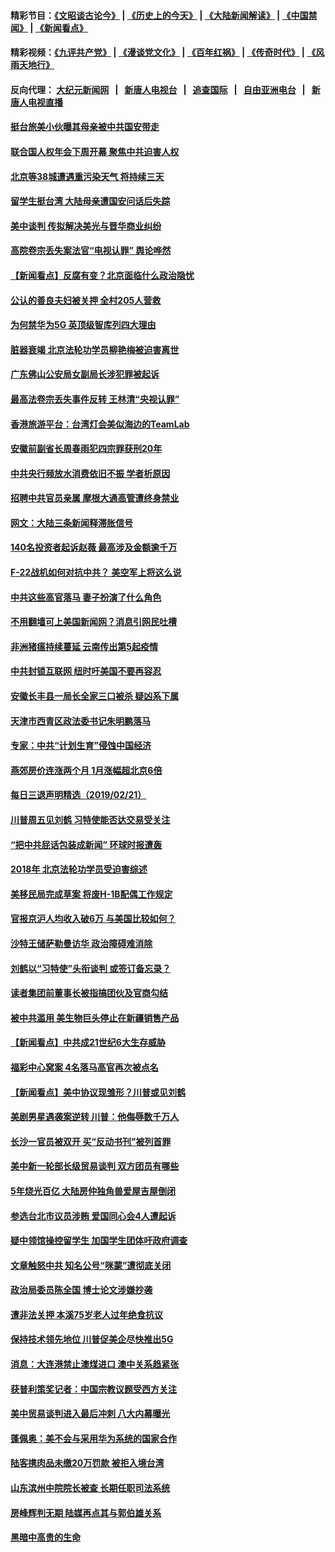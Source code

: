#### 精彩节目：[《文昭谈古论今》](http://155.138.205.71/wenzhao) | [《历史上的今天》](http://155.138.205.71/today-in-history) | [《大陆新闻解读》](http://155.138.205.71/ntdtv-comedy) | [《中国禁闻》](http://155.138.205.71/ntdtv-news) | [《新闻看点》](http://155.138.205.71/news-insight) 

 #### 精彩视频：[《九评共产党》](http://155.138.205.71:10000/videos/jiuping) | [《漫谈党文化》](http://155.138.205.71:10000/videos/mtdwh) | [《百年红祸》](http://155.138.205.71:10000/videos/bnhh) | [《传奇时代》](http://155.138.205.71:10000/videos/legend) | [《风雨天地行》](http://155.138.205.71:10000/videos/fytdx) 

 #### 反向代理： [大纪元新闻网](http://155.138.205.71:10080/) &nbsp;&nbsp;|&nbsp;&nbsp; [新唐人电视台](http://155.138.205.71:8000/) &nbsp;&nbsp;|&nbsp;&nbsp; [追查国际](http://155.138.205.71:10010/) &nbsp;&nbsp;|&nbsp;&nbsp; [自由亚洲电台](http://155.138.205.71:9800/) &nbsp;&nbsp;|&nbsp;&nbsp; [新唐人电视直播](http://155.138.205.71/) 

#### [挺台旅美小伙曝其母亲被中共国安带走](../pages/nsc413/n11064049.md?t=02221837) 

#### [联合国人权年会下周开幕 聚焦中共迫害人权](../pages/nsc413/n11064400.md?t=02221837) 

#### [北京等38城遭遇重污染天气 将持续三天](../pages/nsc413/n11064141.md?t=02221837) 

#### [留学生挺台湾 大陆母亲遭国安问话后失踪](../pages/nsc413/n11064310.md?t=02221837) 

#### [美中谈判 传拟解决美光与晋华商业纠纷](../pages/nsc413/n11064263.md?t=02221837) 

#### [高院卷宗丢失案法官“电视认罪” 舆论哗然](../pages/nsc413/n11064203.md?t=02221837) 

#### [【新闻看点】反腐有变？北京面临什么政治隐忧](../pages/nsc413/n11064244.md?t=02221837) 

#### [公认的善良夫妇被关押 全村205人营救](../pages/nsc413/n11063860.md?t=02221837) 

#### [为何禁华为5G 英顶级智库列四大理由](../pages/nsc413/n11064207.md?t=02221837) 

#### [脏器衰竭 北京法轮功学员柳艳梅被迫害离世](../pages/nsc413/n11063423.md?t=02221837) 


#### [广东佛山公安局女副局长涉犯罪被起诉](../pages/nsc413/n11063948.md?t=02221837) 

#### [最高法卷宗丢失事件反转 王林清“央视认罪”](../pages/nsc413/n11063694.md?t=02221837) 

#### [香港旅游平台：台湾灯会美似海边的TeamLab](../pages/nsc413/n11063628.md?t=02221837) 

#### [安徽前副省长周春雨犯四宗罪获刑20年](../pages/nsc413/n11063556.md?t=02221837) 

#### [中共央行频放水消费依旧不振 学者析原因](../pages/nsc413/n11062666.md?t=02221837) 

#### [招聘中共官员亲属 摩根大通高管遭终身禁业](../pages/nsc413/n11062061.md?t=02221837) 

#### [网文：大陆三条新闻释滞胀信号](../pages/nsc413/n11063416.md?t=02221837) 

#### [140名投资者起诉赵薇 最高涉及金额逾千万](../pages/nsc413/n11062579.md?t=02221837) 

#### [F-22战机如何对抗中共？ 美空军上将这么说](../pages/nsc413/n11063375.md?t=02221837) 

#### [中共这些高官落马 妻子扮演了什么角色](../pages/nsc413/n11063142.md?t=02221837) 

#### [不用翻墙可上美国新闻网？消息引网民吐槽](../pages/nsc413/n11062958.md?t=02221837) 

#### [非洲猪瘟持续蔓延 云南传出第5起疫情](../pages/nsc413/n11063121.md?t=02221837) 

#### [中共封锁互联网 纽时吁美国不要再容忍](../pages/nsc413/n11062683.md?t=02221837) 

#### [安徽长丰县一局长全家三口被杀 疑凶系下属](../pages/nsc413/n11062943.md?t=02221837) 

#### [天津市西青区政法委书记朱明鹏落马](../pages/nsc413/n11060325.md?t=02221837) 

#### [专家：中共“计划生育”侵蚀中国经济](../pages/nsc413/n11061655.md?t=02221837) 

#### [燕郊房价连涨两个月 1月涨幅超北京6倍](../pages/nsc413/n11062030.md?t=02221837) 

#### [每日三退声明精选（2019/02/21）](../pages/nsc413/n11062672.md?t=02221837) 

#### [川普周五见刘鹤 习特使能否达交易受关注](../pages/nsc413/n11062258.md?t=02221837) 

#### [“把中共屁话包装成新闻” 环球时报遭轰](../pages/nsc413/n11061889.md?t=02221837) 

#### [2018年 北京法轮功学员受迫害综述](../pages/nsc413/n11060602.md?t=02221837) 

#### [美移民局完成草案 将废H-1B配偶工作规定](../pages/nsc413/n11061934.md?t=02221837) 

#### [官报京沪人均收入破6万 与美国比较如何？](../pages/nsc413/n11061157.md?t=02221837) 

#### [沙特王储萨勒曼访华 政治障碍难消除](../pages/nsc413/n11061797.md?t=02221837) 

#### [刘鹤以“习特使”头衔谈判 或签订备忘录？](../pages/nsc413/n11061744.md?t=02221837) 

#### [读者集团前董事长被指搞团伙及官商勾结](../pages/nsc413/n11061794.md?t=02221837) 

#### [被中共滥用 美生物巨头停止在新疆销售产品](../pages/nsc413/n11061628.md?t=02221837) 

#### [【新闻看点】中共成21世纪6大生存威胁](../pages/nsc413/n11061491.md?t=02221837) 

#### [福彩中心窝案 4名落马高官再次被点名](../pages/nsc413/n11061404.md?t=02221837) 

#### [【新闻看点】美中协议现雏形？川普或见刘鹤](../pages/nsc413/n11061396.md?t=02221837) 

#### [美剧男星遇袭案逆转 川普：他侮辱数千万人](../pages/nsc413/n11061494.md?t=02221837) 

#### [长沙一官员被双开 买“反动书刊”被列首罪](../pages/nsc413/n11061542.md?t=02221837) 

#### [美中新一轮部长级贸易谈判 双方团员有哪些](../pages/nsc413/n11061476.md?t=02221837) 

#### [5年烧光百亿 大陆房仲独角兽爱屋吉屋倒闭](../pages/nsc413/n11060555.md?t=02221837) 

#### [参选台北市议员涉贿 爱国同心会4人遭起诉](../pages/nsc413/n11060802.md?t=02221837) 

#### [疑中领馆操控留学生 加国学生团体吁政府调查](../pages/nsc413/n11061433.md?t=02221837) 

#### [文章触怒中共 知名公号“咪蒙”遭彻底关闭](../pages/nsc413/n11061357.md?t=02221837) 

#### [政治局委员陈全国 博士论文涉嫌抄袭](../pages/nsc413/n11061329.md?t=02221837) 

#### [遭非法关押 本溪75岁老人过年绝食抗议](../pages/nsc413/n11057850.md?t=02221837) 

#### [保持技术领先地位 川普促美企尽快推出5G](../pages/nsc413/n11061363.md?t=02221837) 

#### [消息：大连港禁止澳煤进口 澳中关系趋紧张](../pages/nsc413/n11061343.md?t=02221837) 

#### [获普利策奖记者：中国宗教议题受西方关注](../pages/nsc413/n11061227.md?t=02221837) 

#### [美中贸易谈判进入最后冲刺 八大内幕曝光](../pages/nsc413/n11061198.md?t=02221837) 

#### [蓬佩奥：美不会与采用华为系统的国家合作](../pages/nsc413/n11061146.md?t=02221837) 

#### [陆客携肉品未缴20万罚款 被拒入境台湾](../pages/nsc413/n11061139.md?t=02221837) 

#### [山东滨州中院院长被查 长期任职司法系统](../pages/nsc413/n11060778.md?t=02221837) 


#### [房峰辉判无期 陆媒再点其与郭伯雄关系](../pages/nsc413/n11060771.md?t=02221837) 

#### [黑暗中高贵的生命](../pages/nsc413/n11058650.md?t=02221837) 

